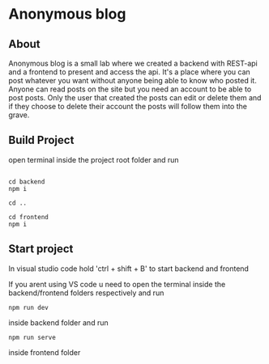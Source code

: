 # Anonymous blog 

## About

Anonymous blog is a small lab where we created a backend with REST-api and a frontend to present and access the api. It's a place where you can post whatever you want without anyone being able to know who posted it. Anyone can read posts on the site but you need an account to be able to post posts. Only the user that created the posts can edit or delete them and if they choose to delete their account the posts will follow them into the grave.

## Build Project

open terminal inside the project root folder and run

```

cd backend
npm i

cd ..

cd frontend
npm i
```

## Start project

In visual studio code hold 'ctrl + shift + B' to start backend and frontend

If you arent using VS code u need to open the terminal inside the backend/frontend folders respectively and run

```
npm run dev
```
inside backend folder and run

```
npm run serve
```
inside frontend folder